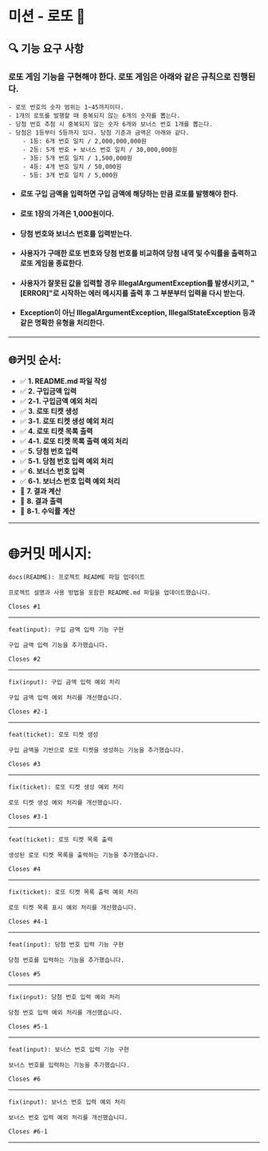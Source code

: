 # 미션 -  로또 💸

## **🔍 기능 요구 사항**
### 로또 게임 기능을 구현해야 한다. 로또 게임은 아래와 같은 규칙으로 진행된다.
```
- 로또 번호의 숫자 범위는 1~45까지이다.
- 1개의 로또를 발행할 때 중복되지 않는 6개의 숫자를 뽑는다.
- 당첨 번호 추첨 시 중복되지 않는 숫자 6개와 보너스 번호 1개를 뽑는다.
- 당첨은 1등부터 5등까지 있다. 당첨 기준과 금액은 아래와 같다.
    - 1등: 6개 번호 일치 / 2,000,000,000원
    - 2등: 5개 번호 + 보너스 번호 일치 / 30,000,000원
    - 3등: 5개 번호 일치 / 1,500,000원
    - 4등: 4개 번호 일치 / 50,000원
    - 5등: 3개 번호 일치 / 5,000원
```
- #### 로또 구입 금액을 입력하면 구입 금액에 해당하는 만큼 로또를 발행해야 한다.
- #### 로또 1장의 가격은 1,000원이다.
- #### 당첨 번호와 보너스 번호를 입력받는다.
- #### 사용자가 구매한 로또 번호와 당첨 번호를 비교하여 당첨 내역 및 수익률을 출력하고 로또 게임을 종료한다.
- #### 사용자가 잘못된 값을 입력할 경우 IllegalArgumentException를 발생시키고, "[ERROR]"로 시작하는 에러 메시지를 출력 후 그 부분부터 입력을 다시 받는다.
- #### Exception이 아닌 IllegalArgumentException, IllegalStateException 등과 같은 명확한 유형을 처리한다.
---
## 🌐커밋 순서:
- ✅ **1. README.md 파일 작성**
- ✅ **2. 구입금액 입력**
- ✅ **2-1. 구입금액 예외 처리**
- ✅ **3. 로또 티켓 생성**
- ✅ **3-1. 로또 티켓 생성 예외 처리**
- ✅ **4. 로또 티켓 목록 출력**
- ✅ **4-1. 로또 티켓 목록 출력 예외 처리**
- ✅ **5. 당첨 번호 입력**
- ✅ **5-1. 당첨 번호 입력 예외 처리**
- ✅ **6. 보너스 번호 입력**
- ✅ **6-1. 보너스 번호 입력 예외 처리**
- 🔲 **7. 결과 계산**
- 🔲 **8. 결과 출력**
- 🔲 **8-1. 수익률 계산**
---
# 🌐커밋 메시지:
```
docs(README): 프로젝트 README 파일 업데이트

프로젝트 설명과 사용 방법을 포함한 README.md 파일을 업데이트했습니다.

Closes #1
```
---
```
feat(input): 구입 금액 입력 기능 구현

구입 금액 입력 기능을 추가했습니다.

Closes #2
```
---
```
fix(input): 구입 금액 입력 예외 처리

구입 금액 입력 예외 처리를 개선했습니다.

Closes #2-1
```
---
```
feat(ticket): 로또 티켓 생성

구입 금액을 기반으로 로또 티켓을 생성하는 기능을 추가했습니다.

Closes #3
```
---
```
fix(ticket): 로또 티켓 생성 예외 처리

로또 티켓 생성 예외 처리를 개선했습니다.

Closes #3-1
```
---
```
feat(ticket): 로또 티켓 목록 출력

생성된 로또 티켓 목록을 출력하는 기능을 추가했습니다.

Closes #4
```
---
```
fix(ticket): 로또 티켓 목록 출력 예외 처리

로또 티켓 목록 표시 예외 처리를 개선했습니다.

Closes #4-1
```
---
```
feat(input): 당첨 번호 입력 기능 구현

당첨 번호를 입력하는 기능을 추가했습니다.

Closes #5
```
---
```
fix(input): 당첨 번호 입력 예외 처리

당첨 번호 입력 예외 처리를 개선했습니다.

Closes #5-1
```
---
```
feat(input): 보너스 번호 입력 기능 구현

보너스 번호를 입력하는 기능을 추가했습니다.

Closes #6
```
---
```
fix(input): 보너스 번호 입력 예외 처리

보너스 번호 입력 예외 처리를 개선했습니다.

Closes #6-1
```
---